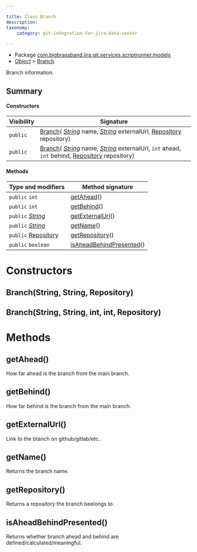 ```yaml
---

title: Class Branch
description:
taxonomy:
    category: git-integration-for-jira-data-center

---
```



* Package [com.bigbrassband.jira.git.services.scriptrunner.models](README.html)
*  *[Object](https://docs.oracle.com/javase/8/docs/api/java/lang/Object.html)*  > [Branch](Branch-gij-self-managed)

Branch information.


## Summary
#### Constructors
| Visibility | Signature |
| --- | --- |
| `public` | [Branch](#branchstring-string-repository)( *[String](https://docs.oracle.com/javase/8/docs/api/java/lang/String.html)*  name,  *[String](https://docs.oracle.com/javase/8/docs/api/java/lang/String.html)*  externalUrl, [Repository](../../../rest/publicmodels/Repository-gij-self-managed) repository) |
| `public` | [Branch](#branchstring-string-int-int-repository)( *[String](https://docs.oracle.com/javase/8/docs/api/java/lang/String.html)*  name,  *[String](https://docs.oracle.com/javase/8/docs/api/java/lang/String.html)*  externalUrl, `int` ahead, `int` behind, [Repository](../../../rest/publicmodels/Repository-gij-self-managed) repository) |

#### Methods
| Type and modifiers | Method signature |
| --- | --- |
| `public` `int` | [getAhead](#getahead)() |
| `public` `int` | [getBehind](#getbehind)() |
| `public`  *[String](https://docs.oracle.com/javase/8/docs/api/java/lang/String.html)*  | [getExternalUrl](#getexternalurl)() |
| `public`  *[String](https://docs.oracle.com/javase/8/docs/api/java/lang/String.html)*  | [getName](#getname)() |
| `public` [Repository](../../../rest/publicmodels/Repository-gij-self-managed) | [getRepository](#getrepository)() |
| `public` `boolean` | [isAheadBehindPresented](#isaheadbehindpresented)() |



# Constructors
## Branch(String, String, Repository)




## Branch(String, String, int, int, Repository)





# Methods
## getAhead()
How far ahead is the branch from the main branch.



## getBehind()
How far behind is the branch from the main branch.



## getExternalUrl()
Link to the btanch on github/gitlab/etc..



## getName()
Returns the branch name.



## getRepository()
Returns a repository the branch beelongs to.



## isAheadBehindPresented()
Returns whether branch ahead and behind are defined/calculated/meaningful.




